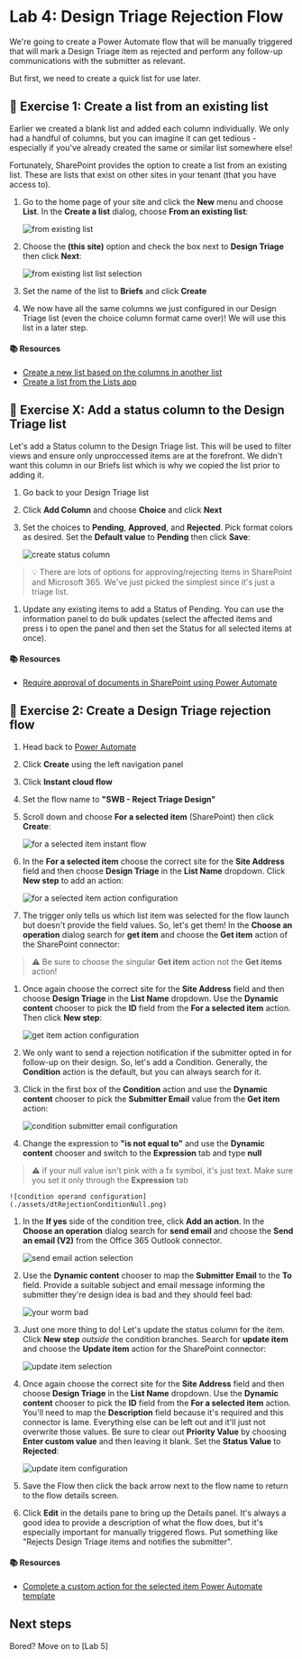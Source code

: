 # Lab 4: Design Triage Rejection Flow

We're going to create a Power Automate flow that will be manually triggered that will mark a Design Triage item as rejected and perform any follow-up communications with the submitter as relevant.

But first, we need to create a quick list for use later.


## :rocket: Exercise 1: Create a list from an existing list

Earlier we created a blank list and added each column individually. We only had a handful of columns, but you can imagine it can get tedious - especially if you've already created the same or similar list somewhere else!

Fortunately, SharePoint provides the option to create a list from an existing list. These are lists that exist on other sites in your tenant (that you have access to).

1. Go to the home page of your site and click the **New** menu and choose **List**. In the **Create a list** dialog, choose **From an existing list**:

    ![from existing list](./assets/dtRejectionListFromExistingList.png)

1. Choose the **(this site)** option and check the box next to **Design Triage** then click **Next**:

    ![from existing list list selection](./assets/dtRejectionListSelection.png)

1. Set the name of the list to **Briefs** and click **Create**

1. We now have all the same columns we just configured in our Design Triage list (even the choice column format came over)! We will use this list in a later step.

#### :books: Resources

- [Create a new list based on the columns in another list](https://support.microsoft.com/office/create-a-new-list-based-on-the-columns-in-another-list-49666e8c-8c48-414f-8e5e-dc0e232acd27)
- [Create a list from the Lists app](https://support.microsoft.com/office/create-a-list-from-the-lists-app-b5e0b7f8-136f-425f-a108-699586f8e8bd)


## :rocket: Exercise X: Add a status column to the Design Triage list

Let's add a Status column to the Design Triage list. This will be used to filter views and ensure only unproccessed items are at the forefront. We didn't want this column in our Briefs list which is why we copied the list prior to adding it.

1. Go back to your Design Triage list

1. Click **Add Column** and choose **Choice** and click **Next**

1. Set the choices to **Pending**, **Approved**, and **Rejected**. Pick format colors as desired. Set the **Default value** to **Pending** then click **Save**:

    ![create status column](./assets/dtRejectionStatus.png)

> :bulb: There are lots of options for approving/rejecting items in SharePoint and Microsoft 365. We've just picked the simplest since it's just a triage list.

1. Update any existing items to add a Status of Pending. You can use the information panel to do bulk updates (select the affected items and press i to open the panel and then set the Status for all selected items at once).

#### :books: Resources

- [Require approval of documents in SharePoint using Power Automate](https://learn.microsoft.com/sharepoint/dev/business-apps/power-automate/guidance/require-doc-approval)


## :rocket: Exercise 2: Create a Design Triage rejection flow

1. Head back to [Power Automate](https://make.powerautomate.com)

1. Click **Create** using the left navigation panel

1. Click **Instant cloud flow**

1. Set the flow name to **"SWB - Reject Triage Design"**

1. Scroll down and choose **For a selected item** (SharePoint) then click **Create**:

    ![for a selected item instant flow](./assets/dtRejectionInstantFlow.png)

1. In the **For a selected item** choose the correct site for the **Site Address** field and then choose **Design Triage** in the **List Name** dropdown. Click **New step** to add an action:

    ![for a selected item action configuration](./assets/dtRejectionForASelectedItemAction.png)

1. The trigger only tells us which list item was selected for the flow launch but doesn't provide the field values. So, let's get them! In the **Choose an operation** dialog search for **get item** and choose the **Get item** action of the SharePoint connector:

> :warning: Be sure to choose the singular **Get item** action not the **Get items** action!

1. Once again choose the correct site for the **Site Address** field and then choose **Design Triage** in the **List Name** dropdown. Use the **Dynamic content** chooser to pick the **ID** field from the **For a selected item** action. Then click **New step**:

    ![get item action configuration](./assets/dtRejectionGetItemAction.png)

1. We only want to send a rejection notification if the submitter opted in for follow-up on their design. So, let's add a Condition. Generally, the **Condition** action is the default, but you can always search for it.

1. Click in the first box of the **Condition** action and use the **Dynamic content** chooser to pick the **Submitter Email** value from the **Get item** action:

    ![condition submitter email configuration](./assets/dtRejectionCondition.png)

1. Change the expression to **"is not equal to"** and use the **Dynamic content** chooser and switch to the **Expression** tab and type **null**

> :warning: if your null value isn't pink with a fx symbol, it's just text. Make sure you set it only through the **Expression** tab

    ![condition operand configuration](./assets/dtRejectionConditionNull.png)

1. In the **If yes** side of the condition tree, click **Add an action**. In the **Choose an operation** dialog search for **send email** and choose the **Send an email (V2)** from the Office 365 Outlook connector.

    ![send email action selection](./assets/dtRejectionSendEmailActionSelection.png)

1. Use the **Dynamic content** chooser to map the **Submitter Email** to the **To** field. Provide a suitable subject and email message informing the submitter they're design idea is bad and they should feel bad:

    ![your worm bad](./assets/dtRejectionEmailAction.png)

1. Just one more thing to do! Let's update the status column for the item. Click **New step** _outside_ the condition branches. Search for **update item** and choose the **Update item** action for the SharePoint connector:

    ![update item selection](./assets/dtRejectionUpdateItem.png)

1. Once again choose the correct site for the **Site Address** field and then choose **Design Triage** in the **List Name** dropdown. Use the **Dynamic content** chooser to pick the **ID** field from the **For a selected item** action. You'll need to map the **Description** field because it's required and this connector is lame. Everything else can be left out and it'll just not overwrite those values. Be sure to clear out **Priority Value** by choosing **Enter custom value** and then leaving it blank. Set the **Status Value** to **Rejected**:

    ![update item configuration](./assets/dtRejectionUpdateItemConfigured.png)

1. Save the Flow then click the back arrow next to the flow name to return to the flow details screen.

1. Click **Edit** in the details pane to bring up the Details panel. It's always a good idea to provide a description of what the flow does, but it's especially important for manually triggered flows. Put something like "Rejects Design Triage items and notifies the submitter".

#### :books: Resources

- [Complete a custom action for the selected item Power Automate template](https://powerautomate.microsoft.com/templates/details/64cb6f364936458b8f23652b6951fb28/complete-a-custom-action-for-the-selected-item/)

## Next steps

Bored? Move on to [Lab 5]